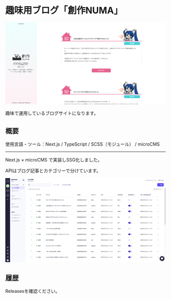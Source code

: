# 趣味用ブログ「創作NUMA」

![スクリーンショット](screenshot.png)

趣味で運用しているブログサイトになります。

## 概要

使用言語・ツール：Next.js / TypeScript / SCSS（モジュール） / microCMS

*** 

Next.js × microCMS で実装しSSG化しました。

APIはブログ記事とカテゴリーで分けています。

![microCMSダッシュボード](microcms.png)

## 履歴

Releasesを確認ください。